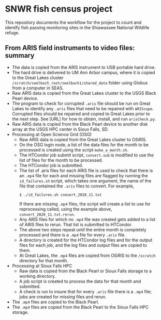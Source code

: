 # SNWR fish census project

This repository documents the workflow for the project to count and
identify fish passing monitoring sites in the Shiawassee National Wildlife
refuge.

## From ARIS field instruments to video files: summary

* The data is copied from the ARIS instrument to USB portable hard drive.
* The hard drive is delivered to UM Ann Arbor campus, where it is copied
  to the Great Lakes cluster `/scratch/seelbach_root/seelbach1/shared_data`
  folder using Globus from a computer in SEAS.
* Raw ARIS data is copied from the Great Lakes cluster to the USGS Black
  Pearl device.
* The program to check for corrupted `.aris` file should be run on Great Lakes
  to identify any `.aris` files that need to be repaired with `ARIScope`.
  Corrupted files should be repaired and copied to Great Lakes prior to
  the next step.  See [URL] for how to obtain, install, and run `arisCheck.py`.
* Raw ARIS data is copied from the Black Pearl device to another disk array
  at the USGS HPC center in Sioux Falls, SD.
* Processing at Open Science Grid (OSG)
    * Raw ARIS data is copied from the Great Lakes cluster to OSiRIS.
    * On the OSG login node, a list of the data files for the month to be
      processed is created using the script `make_a_month.sh`.
    * The HTCondor job submit script, `convert.sub` is modified to use the
      list of files for the month to be processed.
    * The HTCondor job is submitted.
    * The list of .aris files for each ARIS file is used to check that there
      is an `.mp4` file for each and missing files are flagged by running the
      `id_failures.sh` script, which takes one argument, the name of the file
      that contained the `.aris` files to convert.  For example,
      ```
      $ ./id_failures.sh convert_2020_11.txt
      ```
      If there are missing `.mp4` files, the script will create a list to use
      for reprocessing called, using the example above,
      `convert_2020_11.txt.rerun`.
    * Any ARIS files for which no `.mp4` file was created gets added to a list
      of ARIS files to rerun.  That list is submitted to HTCondor.
    * The above two steps repeat until the entire month is completely processed
      and there is a `.mp4` file for every `.aris` file.
    * A directory is created for the HTCondor log files and for the output
      files for each job, and the log files and output files are copied to
      them.
    * At Great Lakes, the `.mp4` files are copied from OSiRIS to the `/scratch`
      directory for that month.
* Processing at Sioux Falls HPC
    * Raw data is copied from the Black Pearl or Sioux Falls storage to
      a working directory.
    * A job script is created to process the data for that month and submitted.
    * A check is run to insure that for every `.aris` file there is a `.mp4`
      file; jobs are created for missing files and rerun.
* The `.mp4` files are copied to the Black Pearl.
* The `.mp4` files are copied from the Black Pearl to the Sioux Falls HPC
  storage.

